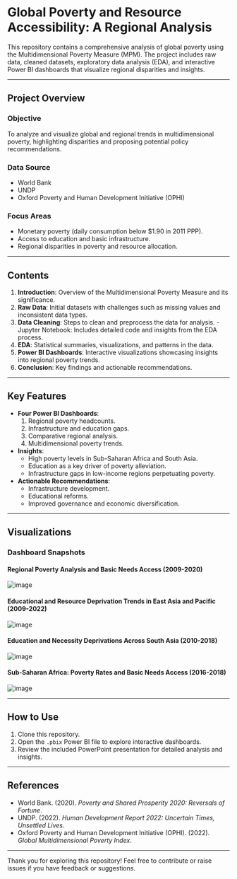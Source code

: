 # **Global Poverty and Resource Accessibility: A Regional Analysis**

This repository contains a comprehensive analysis of global poverty using the Multidimensional Poverty Measure (MPM). The project includes raw data, cleaned datasets, exploratory data analysis (EDA), and interactive Power BI dashboards that visualize regional disparities and insights.

---

## **Project Overview**

### **Objective**
To analyze and visualize global and regional trends in multidimensional poverty, highlighting disparities and proposing potential policy recommendations.

### **Data Source**
- World Bank
- UNDP
- Oxford Poverty and Human Development Initiative (OPHI)

### **Focus Areas**
- Monetary poverty (daily consumption below $1.90 in 2011 PPP).
- Access to education and basic infrastructure.
- Regional disparities in poverty and resource allocation.

---

## **Contents**

1. **Introduction**: Overview of the Multidimensional Poverty Measure and its significance.
2. **Raw Data**: Initial datasets with challenges such as missing values and inconsistent data types.
3. **Data Cleaning**: Steps to clean and preprocess the data for analysis.
     -Jupyter Notebook: Includes detailed code and insights from the EDA process.
5. **EDA**: Statistical summaries, visualizations, and patterns in the data.
6. **Power BI Dashboards**: Interactive visualizations showcasing insights into regional poverty trends.
7. **Conclusion**: Key findings and actionable recommendations.

---

## **Key Features**

- **Four Power BI Dashboards**:
  1. Regional poverty headcounts.
  2. Infrastructure and education gaps.
  3. Comparative regional analysis.
  4. Multidimensional poverty trends.
- **Insights**:
  - High poverty levels in Sub-Saharan Africa and South Asia.
  - Education as a key driver of poverty alleviation.
  - Infrastructure gaps in low-income regions perpetuating poverty.
- **Actionable Recommendations**:
  - Infrastructure development.
  - Educational reforms.
  - Improved governance and economic diversification.

---

## **Visualizations**

### **Dashboard Snapshots**

#### Regional Poverty Analysis and Basic Needs Access (2009-2020)
![image](https://github.com/user-attachments/assets/82fe3c45-ccf2-4ae1-abb5-89ee5d9f49a4)


#### Educational and Resource Deprivation Trends in East Asia and Pacific (2009-2022)
![image](https://github.com/user-attachments/assets/6f3332a2-e93e-49fc-87c6-3f9b410648fb)


#### Education and Necessity Deprivations Across South Asia (2010-2018)
![image](https://github.com/user-attachments/assets/b7d5b611-4122-48f1-9dba-a498f55b83d9)


#### Sub-Saharan Africa: Poverty Rates and Basic Needs Access (2016-2018)
![image](https://github.com/user-attachments/assets/06b17e2a-acd9-4d7f-8c53-00ff575c50c6)


---

## **How to Use**

1. Clone this repository.
2. Open the `.pbix` Power BI file to explore interactive dashboards.
3. Review the included PowerPoint presentation for detailed analysis and insights.

---

## **References**

- World Bank. (2020). *Poverty and Shared Prosperity 2020: Reversals of Fortune*. 
- UNDP. (2022). *Human Development Report 2022: Uncertain Times, Unsettled Lives*.
- Oxford Poverty and Human Development Initiative (OPHI). (2022). *Global Multidimensional Poverty Index*.

---

Thank you for exploring this repository! Feel free to contribute or raise issues if you have feedback or suggestions.
